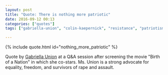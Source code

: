 ```yaml
---
layout: post
title: "Quote: There is nothing more patriotic"
date: 2016-09-12 00:13
categories: ["quotes"]
tags: ["gabriella-union", "colin-kaepernick", "resistance", "patriotism", "equality"]

---
```


{% include quote.html id="nothing_more_patriotic" %}

Quote by
[Gabriella Union](https://en.wikipedia.org/wiki/Gabrielle_Union) at a
Q&amp;A session after screening the movie "Birth of a Nation" in which
she co-stars. Ms. Union is a strong advocate for equality, freedom,
and survivors of rape and assault.
